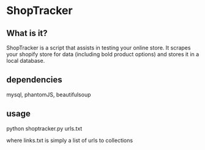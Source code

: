 # ShopTracker
## What is it?
ShopTracker is a script that assists in testing your online store. It scrapes your shopify store for data
(including bold product options) and stores it in a local database. 

## dependencies
mysql, phantomJS, beautifulsoup

## usage 
python shoptracker.py urls.txt

where links.txt is simply a list of urls to collections
